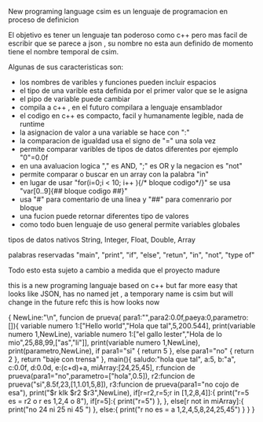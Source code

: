 New programing language csim
es un lenguaje de programacion en proceso de definicion

El objetivo es tener un lenguaje tan poderoso como c++ pero mas facil de escribir que se parece a json , su nombre no esta aun definido de momento tiene el nombre temporal de csim.

Algunas de sus caracteristicas son:

* los nombres de varibles y funciones pueden incluir espacios
* el tipo de una varible esta definida por el primer valor que se le asigna
* el pipo de variable puede cambiar
* compila a c++ , en el futuro compilara a lenguaje ensamblador
* el codigo en c++ es compacto, facil y humanamente legible, nada de runtime 
* la asignacion de valor a una variable se hace con ":"
* la comparacion de igualdad usa el signo de "=" una sola vez
* permite comparar varibles de tipos de datos diferentes por ejemplo "0"=0.0f 
* en una avaluacion logica "," es AND, ";" es OR y la negacion es "not"
* permite comparar o buscar en un array con la palabra "in"
* en lugar de usar "for(i=0;i < 10; i++ ){/* bloque codigo*/}" se usa "var[0..9]{## bloque codigo ##}"
* usa "#" para comentario de una linea y "##" para comenrario por bloque
* una fucion puede retornar diferentes tipo de valores  
* como todo buen lenguaje de uso general permite variables globales

tipos de datos nativos
    String,
    Integer,
    Float,
    Double,
    Array

palabras reservadas
	"main",
	"print",
	"if",
	"else",
	"retun",
	"in",
	"not",
	"type of"

Todo esto esta sujeto a cambio a medida que el proyecto madure

this is a new programing languaje based on c++ but far more easy that looks like JSON, has no named jet , a temporary name is csim but will change in the future
refc
this is how looks now

{
    NewLine:"\n", 
    funcion de prueva( para1:"",para2:0.0f,paeya:0,parametro:[]){
        variable numero 1:["Hello world","Hola que tal",5,200.544],
        print(variable numero 1,NewLine),
        variable numero 1:["el gallo lester","Hola de lo mio",25,88,99,["as","li"]],
        print(variable numero 1,NewLine),
        print(parametro,NewLine),
        if para1="si" {
             return 5
        },
        else para1="no" {
            return 2
        },
        return "baje con trensa"
    },
    main(){
        saludo:"hola que tal",
        a:5,
        b:"a",
        c:0.0f,
        d:0.0d,
        e:(c+d)+a,
        miArray:[24,25,45],
        r:funcion de prueva(para1="no",parametro=["hola",0.5]),
        r2:funcion de prueva("si",8.5f,23,[1,1.01,5,8]),
        r3:funcion de prueva(para1="no cojo de esa"),
        print("$r klk $r2 $r3",NewLine),
        if[r=r2,r=5;r in [1,2,8,4]]:{
            print("r=5 es = r2  o r es 1,2,4 o 8"),
            if[r=5]:{
                print("r=5")
            },
        },
        else[r not in miArray]:{
            print("no 24 ni 25 ni 45 ")
        },
        else:{
            print("r no es = a 1,2,4,5,8,24,25,45")
        }
    }
}
